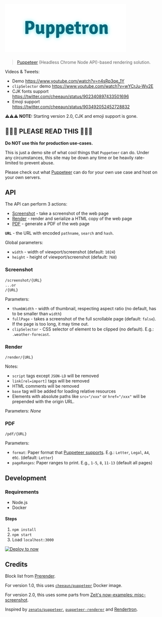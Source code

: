 # <img src="assets/logo.png" width="400" alt="Puppetron">

> [Puppeteer](https://github.com/puppeteer/puppeteer) (Headless Chrome Node API)-based rendering solution.

Videos & Tweets:

- Demo <https://www.youtube.com/watch?v=n4sRp3qe_1Y>
- `clipSelector` demo <https://www.youtube.com/watch?v=wYCrJu-Wy2E>
- CJK fonts support <https://twitter.com/cheeaun/status/902340897433501696>
- Emoji support <https://twitter.com/cheeaun/status/903492052452728832>

**⚠️⚠️⚠️ NOTE:** Starting version 2.0, CJK and emoji support is gone.

## 🚧🚧🚧 PLEASE READ THIS 🚧🚧🚧

**Do NOT use this for production use-cases.**

This is just a demo site of what cool things that `Puppeteer` can do. Under any circumstances, this site may be down any time or be heavily rate-limited to prevent abuse.

Please check out what [Puppeteer](https://github.com/GoogleChrome/puppeteer) can do for your own use case and host on your own servers.

## API

The API can perform 3 actions:

- [Screenshot](#screenshot) - take a screenshot of the web page
- [Render](#render) - render and serialize a HTML copy of the web page
- [PDF](#pdf) - generate a PDF of the web page

**`URL`** - the URL with encoded `pathname`, `search` and `hash`.

Global parameters:

- `width` - width of viewport/screenshot (default: `1024`)
- `height` - height of viewport/screenshot (default: `768`)

### Screenshot

```
/screenshot/{URL}
...or
/{URL}
```

Parameters:

- `thumbWidth` - width of thumbnail, respecting aspect ratio (no default, has to be smaller than `width`)
- `fullPage` - takes a screenshot of the full scrollable page (default: `false`). If the page is too long, it may time out.
- `clipSelector` - CSS selector of element to be clipped (no default). E.g.: `.weather-forecast`.

### Render

```
/render/{URL}
```

Notes:

- `script` tags except `JSON-LD` will be removed
- `link[rel=import]` tags will be removed
- HTML comments will be removed
- `base` tag will be added for loading relative resources
- Elements with absolute paths like `src="/xxx"` or `href="/xxx"` will be prepended with the origin URL.

Parameters: _None_

### PDF

```
/pdf/{URL}
```

Parameters:

- `format`: Paper format that [Puppeteer supports](https://github.com/GoogleChrome/puppeteer/blob/master/docs/api.md#pagepdfoptions). E.g.: `Letter`, `Legal`, `A4`, etc. (default: `Letter`)
- `pageRanges`: Paper ranges to print. E.g., `1-5`, `8`, `11-13` (default all pages)

## Development

### Requirements

- Node.js
- Docker

#### Steps

1. `npm install`
2. `npm start`
3. Load `localhost:3000`

[![Deploy to now](https://deploy.now.sh/static/button.svg)](https://deploy.now.sh/?repo=https://github.com/cheeaun/puppetron)

## Credits

Block list from [Prerender](https://github.com/prerender/prerender/blob/master/lib/resources/blocked-resources.json).

For version 1.0, this uses [`cheeaun/puppeteer`](https://hub.docker.com/r/cheeaun/puppeteer/) Docker image.

For version 2.0, this uses some parts from [Zeit's now-examples: misc-screenshot](https://github.com/zeit/now-examples/blob/master/misc-screenshot/Dockerfile).

Inspired by [`zenato/puppeteer`](<(https://hub.docker.com/r/zenato/puppeteer/)>), [`puppeteer-renderer`](https://github.com/zenato/puppeteer-renderer) and [Rendertron](https://render-tron.appspot.com/).

